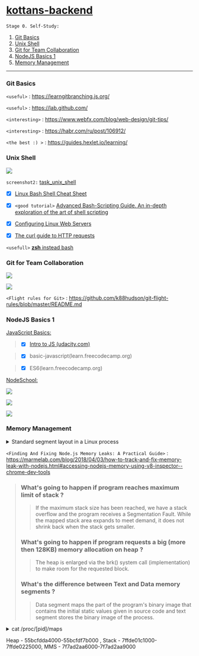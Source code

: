 # [kottans-backend](https://github.com/kottans/backend/blob/master/contents.md)

`Stage 0. Self-Study:`

1. [Git Basics](#git-basics)
2. [Unix Shell](#unix-shell)
3. [Git for Team Collaboration](#git-for-team-collaboration)
4. [NodeJS Basics 1](#nodeJS-basics-1)
5. [Memory Management](#memory-management)

---
### Git Basics

`<useful>` : <https://learngitbranching.js.org/>

`<useful>` : <https://lab.github.com/>

`<interesting>` : <https://www.webfx.com/blog/web-design/git-tips/>

`<interesting>` : <https://habr.com/ru/post/106912/>

`<the best :) >` : <https://guides.hexlet.io/learning/>

### Unix Shell

![](task_unix_shell/commandLine.png)

 `screenshot2:` [task_unix_shell](task_unix_shell/commandLineBycodeacademy.png)

- [x] [Linux Bash Shell Cheat Sheet](https://annawilliford.github.io/2016-04-02-UTA/workshop/Linux/bash_cheat_sheet.pdf)

- [x] `<good tutorial>` [Advanced Bash-Scripting Guide. An in-depth exploration of the art of shell scripting](http://www.tldp.org/LDP/abs/html/index.html)

- [x] [Configuring Linux Web Servers](https://www.udacity.com/course/configuring-linux-web-servers--ud299)

- [x] [The curl guide to HTTP requests](https://flaviocopes.com/http-curl/)

`<usefull>` [**zsh** instead bash](https://github.com/robbyrussell/oh-my-zsh)

### Git for Team Collaboration

![](task_git_collaboration/whatIsVersionControl.png)

![](task_git_collaboration/gitHubAndCollaboration.png)

`<Flight rules for Git>` : <https://github.com/k88hudson/git-flight-rules/blob/master/README.md>

### NodeJS Basics 1

[JavaScript Basics:](https://github.com/kottans/backend/blob/master/tasks/js_basics_1.md)

> - [x] [Intro to JS (udacity.com)](task_js_nodejs_basic/intro_to_js.png)

> - [x] basic-javascript(learn.freecodecamp.org)

> - [x] ES6(learn.freecodecamp.org)

[NodeSchool:](https://nodeschool.io/)

![](task_js_nodejs_basic/learnyounode_workshop.png)

![](task_js_nodejs_basic/functional_javascript_workshop.png)

![](task_js_nodejs_basic/stream_adventure_workshop.png)

### Memory Management

<details><summary>Standard segment layout in a Linux process</summary>

![](task_memory_management/segment_layout_in_linux_process.png)

1. The topmost segment in the process address space is the stack, which stores local variables and function parameters in most programming languages. Calling a method or function pushes a new stack frame onto the stack. The stack frame is destroyed when the function returns. This simple design, possible because the data obeys strict LIFO order, means that no complex data structure is needed to track stack contents - a simple pointer to the top of the stack will do. Pushing and popping are thus very fast and deterministic. Also, the constant reuse of stack regions tends to keep active stack memory in the cpu caches, speeding up access. Each thread in a process gets its own stack.   
It is possible to exhaust the area mapping the stack by pushing more data than it can fit. This triggers a page fault that is handled in Linux by expand_stack(), which in turn calls acct_stack_growth() to check whether it's appropriate to grow the stack. If the stack size is below RLIMIT_STACK (usually 8MB), then normally the stack grows and the program continues merrily, unaware of what just happened.   

2. Below the stack, we have the memory mapping segment. Here the kernel maps contents of files directly to memory. Any application can ask for such a mapping via the Linux mmap() system call (implementation) or CreateFileMapping() / MapViewOfFile() in Windows. Memory mapping is a convenient and high-performance way to do file I/O, so it is used for loading dynamic libraries. It is also possible to create an anonymous memory mapping that does not correspond to any files, being used instead for program data. In Linux, if you request a large block of memory via malloc(), the C library will create such an anonymous mapping instead of using heap memory. 'Large' means larger than MMAP_THRESHOLD bytes, 128 kB by default and adjustable via mallopt().

3. The heap provides runtime memory allocation, like the stack, meant for data that must outlive the function doing the allocation, unlike the stack. Most languages provide heap management to programs. Satisfying memory requests is thus a joint affair between the language runtime and the kernel.

    3.1. The Node.js heap is composed of two sections:New space,Old space. New allocations happen in new space, also known as younger generation. This is a small amount of memory from 1 to 8 megabytes. We can use the V8 engine parameter –max-old-space-size as shown below to raise the limit of heap memory. (`<source>` : <https://medium.com/@ashleydavis75/node-js-memory-limitations-30d3fe2664c0)>

4. BSS stores the contents of uninitialized static variables, whose values are not set by the programmer in source code. The BSS memory area is anonymous: it does not map any file. If you say static int cntActiveUsers, the contents of cntActiveUsers live in the BSS.

5. The data segment, holds the contents for static variables initialized in source code. This memory area is not anonymous. It maps the part of the program's binary image that contains the initial static values given in source code.

6. The contents of pointer gonzo - a 4-byte memory address - live in the data segment. The actual string it points to does not, however. The string lives in the text segment, which is read-only and stores all of your code in addition to tidbits like string literals. The text segment also maps your binary file in memory, but writes to this area earn your program a Segmentation Fault.

    ![](task_memory_management/diagram.png)


    `<source>` : <https://manybutfinite.com/post/anatomy-of-a-program-in-memory/>

</details>

`<Finding And Fixing Node.js Memory Leaks: A Practical Guide>` : <https://marmelab.com/blog/2018/04/03/how-to-track-and-fix-memory-leak-with-nodejs.html#accessing-nodejs-memory-using-v8-inspector--chrome-dev-tools>

> ### What's going to happen if program reaches maximum limit of stack ?
 >> If the maximum stack size has been reached, we have a stack overflow and the program receives a Segmentation Fault. While the mapped stack area expands to meet demand, it does not shrink back when the stack gets smaller.   
> ### What's going to happen if program requests a big (more then 128KB) memory allocation on heap ?
 >>The heap is enlarged via the brk() system call (implementation) to make room for the requested block.
> ### What's the difference between Text and Data memory segments ?
 >> Data segment maps the part of the program's binary image that contains the initial static values given in source code and text segment stores the binary image of the process.
  
  <details><summary> cat /proc/[pid]/maps </summary>
  
```
55bcfc664000-55bcfc67b000 r--p 00000000 08:01 3818677                    /usr/bin/zsh
55bcfc67b000-55bcfc70f000 r-xp 00017000 08:01 3818677                    /usr/bin/zsh
55bcfc70f000-55bcfc731000 r--p 000ab000 08:01 3818677                    /usr/bin/zsh
55bcfc731000-55bcfc733000 r--p 000cc000 08:01 3818677                    /usr/bin/zsh
55bcfc733000-55bcfc739000 rw-p 000ce000 08:01 3818677                    /usr/bin/zsh
55bcfc739000-55bcfc74d000 rw-p 00000000 00:00 0 
55bcfdda4000-55bcfdf7b000 rw-p 00000000 00:00 0                          [heap]
7f7ad2aa6000-7f7ad2aa9000 r--p 00000000 08:01 400858                     /usr/lib64/zsh/5.7.1/zsh/computil.so
7f7ad2aa9000-7f7ad2ab6000 r-xp 00003000 08:01 400858                     /usr/lib64/zsh/5.7.1/zsh/computil.so
7f7ad2ab6000-7f7ad2ab8000 r--p 00010000 08:01 400858                     /usr/lib64/zsh/5.7.1/zsh/computil.so
7f7ad2ab8000-7f7ad2ab9000 r--p 00011000 08:01 400858                     /usr/lib64/zsh/5.7.1/zsh/computil.so
7f7ad2ab9000-7f7ad2aba000 rw-p 00012000 08:01 400858                     /usr/lib64/zsh/5.7.1/zsh/computil.so
7f7ad2ade000-7f7ad2ae2000 r--p 00000000 08:01 400855                     /usr/lib64/zsh/5.7.1/zsh/complist.so
7f7ad2ae2000-7f7ad2aed000 r-xp 00004000 08:01 400855                     /usr/lib64/zsh/5.7.1/zsh/complist.so
7f7ad2aed000-7f7ad2aee000 r--p 0000f000 08:01 400855                     /usr/lib64/zsh/5.7.1/zsh/complist.so
7f7ad2aee000-7f7ad2aef000 ---p 00010000 08:01 400855                     /usr/lib64/zsh/5.7.1/zsh/complist.so
7f7ad2aef000-7f7ad2af0000 r--p 00010000 08:01 400855                     /usr/lib64/zsh/5.7.1/zsh/complist.so
7f7ad2af0000-7f7ad2af1000 rw-p 00011000 08:01 400855                     /usr/lib64/zsh/5.7.1/zsh/complist.so
7f7ad2af1000-7f7ad2af3000 r--p 00000000 08:01 400081                     /usr/lib64/zsh/5.7.1/zsh/zutil.so
7f7ad2af3000-7f7ad2af8000 r-xp 00002000 08:01 400081                     /usr/lib64/zsh/5.7.1/zsh/zutil.so
7f7ad2af8000-7f7ad2af9000 r--p 00007000 08:01 400081                     /usr/lib64/zsh/5.7.1/zsh/zutil.so
7f7ad2af9000-7f7ad2afa000 ---p 00008000 08:01 400081                     /usr/lib64/zsh/5.7.1/zsh/zutil.so
7f7ad2afa000-7f7ad2afb000 r--p 00008000 08:01 400081                     /usr/lib64/zsh/5.7.1/zsh/zutil.so
7f7ad2afb000-7f7ad2afc000 rw-p 00009000 08:01 400081                     /usr/lib64/zsh/5.7.1/zsh/zutil.so
7f7ad2afc000-7f7ad2b04000 r--p 00000000 08:01 400046                     /usr/lib64/zsh/5.7.1/zsh/complete.so
7f7ad2b04000-7f7ad2b1e000 r-xp 00008000 08:01 400046                     /usr/lib64/zsh/5.7.1/zsh/complete.so
7f7ad2b1e000-7f7ad2b21000 r--p 00022000 08:01 400046                     /usr/lib64/zsh/5.7.1/zsh/complete.so
7f7ad2b21000-7f7ad2b23000 r--p 00024000 08:01 400046                     /usr/lib64/zsh/5.7.1/zsh/complete.so
7f7ad2b23000-7f7ad2b24000 rw-p 00026000 08:01 400046                     /usr/lib64/zsh/5.7.1/zsh/complete.so
7f7ad2b24000-7f7ad2b27000 r--p 00000000 08:01 400066                     /usr/lib64/zsh/5.7.1/zsh/parameter.so
7f7ad2b27000-7f7ad2b2c000 r-xp 00003000 08:01 400066                     /usr/lib64/zsh/5.7.1/zsh/parameter.so
7f7ad2b2c000-7f7ad2b2e000 r--p 00008000 08:01 400066                     /usr/lib64/zsh/5.7.1/zsh/parameter.so
7f7ad2b2e000-7f7ad2b2f000 ---p 0000a000 08:01 400066                     /usr/lib64/zsh/5.7.1/zsh/parameter.so
7f7ad2b2f000-7f7ad2b30000 r--p 0000a000 08:01 400066                     /usr/lib64/zsh/5.7.1/zsh/parameter.so
7f7ad2b30000-7f7ad2b31000 rw-p 0000b000 08:01 400066                     /usr/lib64/zsh/5.7.1/zsh/parameter.so
7f7ad2b31000-7f7ad2b48000 r--p 00000000 08:01 400076                     /usr/lib64/zsh/5.7.1/zsh/zle.so
7f7ad2b48000-7f7ad2b73000 r-xp 00017000 08:01 400076                     /usr/lib64/zsh/5.7.1/zsh/zle.so
7f7ad2b73000-7f7ad2b7c000 r--p 00042000 08:01 400076                     /usr/lib64/zsh/5.7.1/zsh/zle.so
7f7ad2b7c000-7f7ad2b7d000 ---p 0004b000 08:01 400076                     /usr/lib64/zsh/5.7.1/zsh/zle.so
7f7ad2b7d000-7f7ad2b7f000 r--p 0004b000 08:01 400076                     /usr/lib64/zsh/5.7.1/zsh/zle.so
7f7ad2b7f000-7f7ad2b86000 rw-p 0004d000 08:01 400076                     /usr/lib64/zsh/5.7.1/zsh/zle.so
7f7ad2b86000-7f7ad2b87000 rw-p 00000000 00:00 0 
7f7ad2b87000-7f7ad338c000 r--s 00000000 08:01 524423                     /var/lib/sss/mc/passwd
7f7ad338c000-7f7ad338e000 r--p 00000000 08:01 3817198                    /usr/lib64/libnss_sss.so.2
7f7ad338e000-7f7ad3394000 r-xp 00002000 08:01 3817198                    /usr/lib64/libnss_sss.so.2
7f7ad3394000-7f7ad3396000 r--p 00008000 08:01 3817198                    /usr/lib64/libnss_sss.so.2
7f7ad3396000-7f7ad3397000 r--p 00009000 08:01 3817198                    /usr/lib64/libnss_sss.so.2
7f7ad3397000-7f7ad3398000 rw-p 0000a000 08:01 3817198                    /usr/lib64/libnss_sss.so.2
7f7ad3398000-7f7ae0342000 r--p 00000000 08:01 3801127                    /usr/lib/locale/locale-archive
7f7ae0342000-7f7ae0347000 rw-p 00000000 00:00 0 
7f7ae0347000-7f7ae034d000 r--p 00000000 08:01 3801561                    /usr/lib64/libpthread-2.29.so
7f7ae034d000-7f7ae035c000 r-xp 00006000 08:01 3801561                    /usr/lib64/libpthread-2.29.so
7f7ae035c000-7f7ae0362000 r--p 00015000 08:01 3801561                    /usr/lib64/libpthread-2.29.so
7f7ae0362000-7f7ae0363000 r--p 0001a000 08:01 3801561                    /usr/lib64/libpthread-2.29.so
7f7ae0363000-7f7ae0364000 rw-p 0001b000 08:01 3801561                    /usr/lib64/libpthread-2.29.so
7f7ae0364000-7f7ae0368000 rw-p 00000000 00:00 0 
7f7ae0368000-7f7ae038a000 r--p 00000000 08:01 3801452                    /usr/lib64/libc-2.29.so
7f7ae038a000-7f7ae04d7000 r-xp 00022000 08:01 3801452                    /usr/lib64/libc-2.29.so
7f7ae04d7000-7f7ae0523000 r--p 0016f000 08:01 3801452                    /usr/lib64/libc-2.29.so
7f7ae0523000-7f7ae0524000 ---p 001bb000 08:01 3801452                    /usr/lib64/libc-2.29.so
7f7ae0524000-7f7ae0528000 r--p 001bb000 08:01 3801452                    /usr/lib64/libc-2.29.so
7f7ae0528000-7f7ae052a000 rw-p 001bf000 08:01 3801452                    /usr/lib64/libc-2.29.so
7f7ae052a000-7f7ae052e000 rw-p 00000000 00:00 0 
7f7ae052e000-7f7ae053b000 r--p 00000000 08:01 3801505                    /usr/lib64/libm-2.29.so
7f7ae053b000-7f7ae05d7000 r-xp 0000d000 08:01 3801505                    /usr/lib64/libm-2.29.so
7f7ae05d7000-7f7ae0672000 r--p 000a9000 08:01 3801505                    /usr/lib64/libm-2.29.so
7f7ae0672000-7f7ae0673000 r--p 00143000 08:01 3801505                    /usr/lib64/libm-2.29.so
7f7ae0673000-7f7ae0674000 rw-p 00144000 08:01 3801505                    /usr/lib64/libm-2.29.so
7f7ae0674000-7f7ae0676000 r--p 00000000 08:01 3801612                    /usr/lib64/librt-2.29.so
7f7ae0676000-7f7ae067a000 r-xp 00002000 08:01 3801612                    /usr/lib64/librt-2.29.so
7f7ae067a000-7f7ae067c000 r--p 00006000 08:01 3801612                    /usr/lib64/librt-2.29.so
7f7ae067c000-7f7ae067d000 r--p 00007000 08:01 3801612                    /usr/lib64/librt-2.29.so
7f7ae067d000-7f7ae067e000 rw-p 00008000 08:01 3801612                    /usr/lib64/librt-2.29.so
7f7ae067e000-7f7ae068c000 r--p 00000000 08:01 3809222                    /usr/lib64/libtinfo.so.6.1
7f7ae068c000-7f7ae069b000 r-xp 0000e000 08:01 3809222                    /usr/lib64/libtinfo.so.6.1
7f7ae069b000-7f7ae06a8000 r--p 0001d000 08:01 3809222                    /usr/lib64/libtinfo.so.6.1
7f7ae06a8000-7f7ae06ac000 r--p 00029000 08:01 3809222                    /usr/lib64/libtinfo.so.6.1
7f7ae06ac000-7f7ae06ad000 rw-p 0002d000 08:01 3809222                    /usr/lib64/libtinfo.so.6.1
7f7ae06ad000-7f7ae06ae000 r--p 00000000 08:01 3801481                    /usr/lib64/libdl-2.29.so
7f7ae06ae000-7f7ae06b0000 r-xp 00001000 08:01 3801481                    /usr/lib64/libdl-2.29.so
7f7ae06b0000-7f7ae06b1000 r--p 00003000 08:01 3801481                    /usr/lib64/libdl-2.29.so
7f7ae06b1000-7f7ae06b2000 r--p 00003000 08:01 3801481                    /usr/lib64/libdl-2.29.so
7f7ae06b2000-7f7ae06b3000 rw-p 00004000 08:01 3801481                    /usr/lib64/libdl-2.29.so
7f7ae06b3000-7f7ae06b5000 rw-p 00000000 00:00 0 
7f7ae06b8000-7f7ae06b9000 r--p 00000000 08:01 400068                     /usr/lib64/zsh/5.7.1/zsh/regex.so
7f7ae06b9000-7f7ae06ba000 r-xp 00001000 08:01 400068                     /usr/lib64/zsh/5.7.1/zsh/regex.so
7f7ae06ba000-7f7ae06bb000 r--p 00002000 08:01 400068                     /usr/lib64/zsh/5.7.1/zsh/regex.so
7f7ae06bb000-7f7ae06bc000 r--p 00002000 08:01 400068                     /usr/lib64/zsh/5.7.1/zsh/regex.so
7f7ae06bc000-7f7ae06bd000 rw-p 00003000 08:01 400068                     /usr/lib64/zsh/5.7.1/zsh/regex.so
7f7ae06bf000-7f7ae06c0000 r--p 00000000 08:01 400074                     /usr/lib64/zsh/5.7.1/zsh/terminfo.so
7f7ae06c0000-7f7ae06c1000 r-xp 00001000 08:01 400074                     /usr/lib64/zsh/5.7.1/zsh/terminfo.so
7f7ae06c1000-7f7ae06c2000 r--p 00002000 08:01 400074                     /usr/lib64/zsh/5.7.1/zsh/terminfo.so
7f7ae06c2000-7f7ae06c3000 r--p 00002000 08:01 400074                     /usr/lib64/zsh/5.7.1/zsh/terminfo.so
7f7ae06c3000-7f7ae06c4000 rw-p 00003000 08:01 400074                     /usr/lib64/zsh/5.7.1/zsh/terminfo.so
7f7ae06c4000-7f7ae06c5000 r--p 00000000 08:01 400056                     /usr/lib64/zsh/5.7.1/zsh/langinfo.so
7f7ae06c5000-7f7ae06c6000 r-xp 00001000 08:01 400056                     /usr/lib64/zsh/5.7.1/zsh/langinfo.so
7f7ae06c6000-7f7ae06c7000 r--p 00002000 08:01 400056                     /usr/lib64/zsh/5.7.1/zsh/langinfo.so
7f7ae06c7000-7f7ae06c8000 r--p 00002000 08:01 400056                     /usr/lib64/zsh/5.7.1/zsh/langinfo.so
7f7ae06c8000-7f7ae06c9000 rw-p 00003000 08:01 400056                     /usr/lib64/zsh/5.7.1/zsh/langinfo.so
7f7ae06c9000-7f7ae06d0000 r--s 00000000 08:01 4328195                    /usr/lib64/gconv/gconv-modules.cache
7f7ae06d0000-7f7ae06d4000 rw-p 00000000 00:00 0 
7f7ae06d4000-7f7ae06d5000 r--p 00000000 08:01 3803682                    /usr/lib64/ld-2.29.so
7f7ae06d5000-7f7ae06f5000 r-xp 00001000 08:01 3803682                    /usr/lib64/ld-2.29.so
7f7ae06f5000-7f7ae06fd000 r--p 00021000 08:01 3803682                    /usr/lib64/ld-2.29.so
7f7ae06fe000-7f7ae06ff000 r--p 00029000 08:01 3803682                    /usr/lib64/ld-2.29.so
7f7ae06ff000-7f7ae0700000 rw-p 0002a000 08:01 3803682                    /usr/lib64/ld-2.29.so
7f7ae0700000-7f7ae0701000 rw-p 00000000 00:00 0 
7ffde01c1000-7ffde0225000 rw-p 00000000 00:00 0                          [stack]
7ffde0287000-7ffde028a000 r--p 00000000 00:00 0                          [vvar]
7ffde028a000-7ffde028b000 r-xp 00000000 00:00 0                          [vdso]
ffffffffff600000-ffffffffff601000 r-xp 00000000 00:00 0                  [vsyscall]

```
</details>

Heap - 55bcfdda4000-55bcfdf7b000 , Stack - 7ffde01c1000-7ffde0225000, MMS - 7f7ad2aa6000-7f7ad2aa9000
